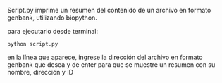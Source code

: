 Script.py imprime un resumen del contenido de un archivo en formato genbank,
utilizando biopython. 

para ejecutarlo desde terminal:
	
	python script.py 

en la línea que aparece, ingrese la dirección del archivo en formato genbank 
que desea y de enter para que se muestre un resumen con su nombre, 
dirección y ID
